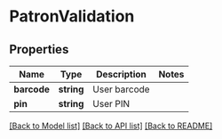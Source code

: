 # PatronValidation

## Properties
Name | Type | Description | Notes
------------ | ------------- | ------------- | -------------
**barcode** | **string** | User barcode | 
**pin** | **string** | User PIN | 

[[Back to Model list]](../README.md#documentation-for-models) [[Back to API list]](../README.md#documentation-for-api-endpoints) [[Back to README]](../README.md)


